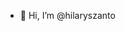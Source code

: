 - 👋 Hi, I’m @hilaryszanto

<!---
hilaryszanto/hilaryszanto is a ✨ special ✨ repository because its `README.md` (this file) appears on your GitHub profile.
You can click the Preview link to take a look at your changes.
--->
